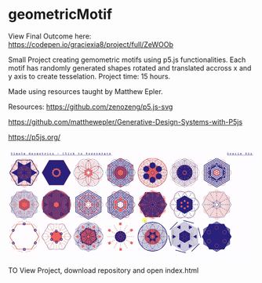 # geometricMotif

View Final Outcome here: https://codepen.io/graciexia8/project/full/ZeWOOb

Small Project creating gemometric motifs using p5.js functionalities. Each motif has randomly generated shapes rotated and translated accross x and y axis to create tesselation. Project time: 15 hours. 

Made using resources taught by Matthew Epler.

Resources:
https://github.com/zenozeng/p5.js-svg

https://github.com/matthewepler/Generative-Design-Systems-with-P5js

https://p5js.org/

![](demo2.gif)

TO View Project, download repository and open index.html
